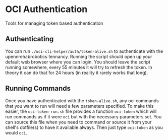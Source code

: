 # OCI Authentication

Tools for managing token based authentication

## Authenticating

You can run `./oci-cli-helper/auth/token-alive.sh` to authenticate with the
upennrehabrobotics tennancy. Running the script should open up your default
web browser where you can login. You should leave the script running somewhere,
every 55 minutes it will try to refresh the token. In theory it can do that
for 24 hours (in reality it rarely works that long).

## Running Commands

Once you have authenticated with the `token-alive.sh`, any oci commands that you
want to run will need a few parameters specified. To make this easier, the 
`oci-token-run.sh` file provides a function `oci-token` which will run commands
as if it were `oci` but with the necessary parameters set. You can source this 
file when you need to command or source it from your shell's dotfile(s) to have
it available always. Then just type `oci-token` as you would `oci`.
